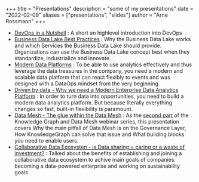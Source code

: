 +++
title = "Presentations"
description = "some of my presentations"
date = "2022-02-09"
aliases = ["presentations", "slides"]
author = "Arne Rossmann"
+++

* [DevOps in a Nutshell](https://www.slideshare.net/ArneRossmann/devops-in-a-nutshell-143204355) : A short an highlevel introduction into DevOps
* [Business Data Lake Best Practices](https://www.slideshare.net/capgemini/business-data-lake-best-practices) : Why the Business Data Lake works and which Services the Business Data Lake should provide. Organizations can use the Business Data Lake concept best when they standardize, industrialize and innovate.
* [Modern Data Platforms](https://www.slideshare.net/ArneRossmann/modern-data-platforms) : To be able to use analytics effectively and thus leverage the data treasures in the company, you need a modern and scalable data platform that can react flexibly to events and was designed with a DataOps mindset from the very beginning.
* [Driven by data - Why we need a Modern Enterprise Data Analytics Platform](https://www.slideshare.net/ArneRossmann/driven-by-data-why-we-need-a-modern-enterprise-data-analytics-platform) : In order to turn data into opportunities, you need to build a modern data analytics platform. But because literally everything changes so fast, built-in flexibility is paramount.
* [Data Mesh - The glue within the Data Mesh](/files/NordicsWebinar_KnowledgeGraphDataMesh_20220510.pdf) : As the [second part](https://go.capgeminigroup.com/l/95412/2022-04-13/6866yh) of the Knowledge Graph and Data Mesh webinar series, this presentation covers Why the main pitfall of Data Mesh is on the Governance Layer, How KnowledgeGraph can solve that issue and What building blocks you need to enable users.
* [Collaborative Data Ecosysten - is Data sharing = caring or a waste of investment?](/files/20221110_CollaborativeEcosystems_v2.pdf) : Talked about the benefits of establishing and joining a collaborative data ecosystem to achive main goals of companies: becoming a data-powered enterprise and working on sustainability goals
